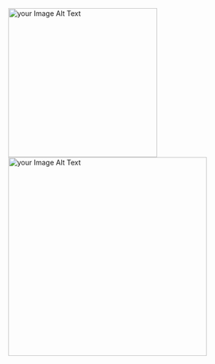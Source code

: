 <img src = "https://github.com/Muhammetsaman/War-Card-Game/assets/134100718/4a6d5e41-dd95-4c75-84ee-7cd4fbbe2aec" alt="your Image Alt Text" width="300"/>
<img src = "https://github.com/Muhammetsaman/War-Card-Game/assets/134100718/e1f2dd4b-9104-4db8-9e01-60f376978f81" alt="your Image Alt Text" width="400"/>
